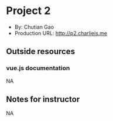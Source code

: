 # Project 2
+ By: Chutian Gao
+ Production URL: <http://p2.charlieis.me>

## Outside resources
### vue.js documentation
NA

## Notes for instructor
NA